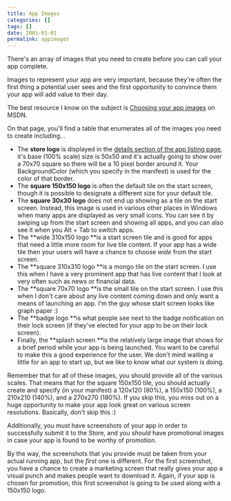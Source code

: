 ```yaml
---
title: App Images
categories: []
tags: []
date: 2001-01-01
permalink: appimages
---
```


There&#39;s an array of images that you need to create before you can call your app complete.

Images to represent your app are very important, because they&#39;re often the first thing a potential user sees and the first opportunity to convince them your app will add value to their day.
<!-- xmore -->

The best resource I know on the subject is [Choosing your app images](http://msdn.microsoft.com/en-us/library/windows/apps/Hh846296.aspx) on MSDN.

On that page, you&#39;ll find a table that enumerates all of the images you need to create including...

*   The **store logo** is displayed in the [details section of the app listing page](http://msdn.microsoft.com/en-us/library/windows/apps/hh694057.aspx#store_listing_details), it&#39;s base (100% scale) size is 50x50 and it&#39;s actually going to show over a 70x70 square so there will be a 10 pixel border around it. Your BackgroundColor (which you specify in the manifest) is used for the color of that border.
*   The **square 150x150 logo** is often the default tile on the start screen, though it is possible to designate a different size for your default tile.
*   The **square 30x30 logo** does not end up showing as a tile on the start screen. Instead, this image is used in various other places in Windows when many apps are displayed as very small icons. You can see it by swiping up from the start screen and showing all apps, and you can also see it when you Alt + Tab to switch apps.
*   The **wide 310x150 logo **is a start screen tile and is good for apps that need a little more room for live tile content. If your app has a wide tile then your users will have a chance to choose _wide_ from the start screen.
*   The **square 310x310 logo **is a mongo tile on the start screen. I use this when I have a very prominent app that has live content that I look at very often such as news or financial data.
*   The **square 70x70 logo **is the small tile on the start screen. I use this when I don&#39;t care about any live content coming down and only want a means of launching an app. I&#39;m the guy whose start screen looks like graph paper :)
*   The **badge logo **is what people see next to the badge notification on their lock screen (if they&#39;ve elected for your app to be on their lock screen).
*   Finally, the **splash screen **is the relatively large image that shows for a brief period while your app is being launched. You want to be careful to make this a good experience for the user. We don&#39;t mind waiting a little for an app to start up, but we like to know what our system is doing.

Remember that for all of these images, you should provide all of the various scales. That means that for the square 150x150 tile, you should actually create and specify (in your manifest) a 120x120 (80%), a 150x150 (100%), a 210x210 (140%), and a 270x270 (180%). If you skip this, you miss out on a huge opportunity to make your app look great on various screen resolutions. Basically, don&#39;t skip this :)

Additionally, you must have screenshots of your app in order to successfully submit it to the Store, and you _should_ have promotional images in case your app is found to be worthy of promotion.

By the way, the screenshots that you provide must be taken from your actual running app, but the _first_ one is different. For the first screenshot, you have a chance to create a marketing screen that really gives your app a visual punch and makes people want to download it. Again, if your app is chosen for promotion, this first screenshot is going to be used along with a 150x150 logo.